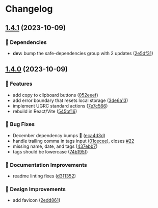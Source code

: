 # Changelog

## [1.4.1](https://github.com/agrc/templater/compare/v1.4.0...v1.4.1) (2023-10-09)


### 🌲 Dependencies

* **dev:** bump the safe-dependencies group with 2 updates ([2e5df31](https://github.com/agrc/templater/commit/2e5df318bd1f48bd61c74ab7410a08993171f1a4))

## [1.4.0](https://github.com/agrc/templater/compare/v1.3.0...v1.4.0) (2023-10-09)


### 🚀 Features

* add copy to clipboard buttons ([052eeef](https://github.com/agrc/templater/commit/052eeef0dac19916b8b1d1fa66bcca37c6b02b7a))
* add error boundary that resets local storage ([3de6a13](https://github.com/agrc/templater/commit/3de6a13f58b0dd3f8e3b2439bfd41570add87c42))
* implement UGRC standard actions ([7e7c566](https://github.com/agrc/templater/commit/7e7c5662e2cf3f1f26165b14ad3322c4c1fdf225))
* rebuild in React/Vite ([545bf16](https://github.com/agrc/templater/commit/545bf1699c651d300ddb2216db08166d78d7adb2))


### 🐛 Bug Fixes

* December dependency bumps 🌲 ([eca4d3d](https://github.com/agrc/templater/commit/eca4d3d41628303a84526525a0c6ec0d57a285c5))
* handle trailing comma in tags input ([01cecee](https://github.com/agrc/templater/commit/01cecee8073530fb6ec7a077c39f3d50ebb754be)), closes [#22](https://github.com/agrc/templater/issues/22)
* missing name, date, and tags ([437ebb7](https://github.com/agrc/templater/commit/437ebb74d8736f621db11a538208a54925b6fe40))
* tags should be lowercase ([74b195f](https://github.com/agrc/templater/commit/74b195f8586b7cd448fd8393bf4fd94ab7dbc0e5))


### 📖 Documentation Improvements

* readme linting fixes ([d311352](https://github.com/agrc/templater/commit/d311352fdf0003e0d57483c79fdf0f53399b5f67))


### 🎨 Design Improvements

* add favicon ([2edd861](https://github.com/agrc/templater/commit/2edd861a105c57c0d6fdd92cda840091379298f5))
